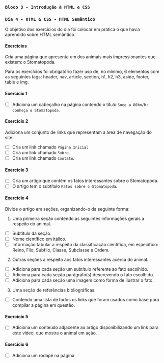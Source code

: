 ### `Bloco 3 - Introdução à HTML e CSS`

### `Dia 4 - HTML & CSS - HTML Semântico`

O objetivo dos exercícios do dia foi colocar em prática o que havia aprendido sobre HTML semântico.

#### Exercícios

Cria uma página que apresenta um dos animais mais impressionantes que existem: o Stomatopoda.

Para os exercícios foi obrigatório fazer uso de, no mínimo, 6 elementos com as seguintes tags: header, nav, article, section, h1, h2, h3, aside, footer, table e img.

#### Exercício 1

- [ ] Adiciona um cabeçalho na página contendo o título `Soco a 80km/h: Conheça o Stomatopoda`.

#### Exercício 2

Adiciona um conjunto de links que representam a área de navegação do site.

- [ ] Cria um link chamado `Página Inicial`
- [ ] Cria um link chamado `Sobre`.
- [ ] Cria um link chamado `Contato`.

#### Exercício 3

- [ ] Cria um artigo que contém os fatos interessantes sobre o Stomatopoda.
- [ ] O artigo tem o subtítulo `Fatos sobre o Stomatopoda`.

#### Exercício 4

Divide o artigo em seções, organizando-o da seguinte forma:

1. Uma primeira seção contendo as seguintes informações gerais a respeito do animal.

- [ ] Subtítulo da seção.
- [ ] Nome científico em itálico.
- [ ] Informação tabular a respeito da classificação científica, em específico: Reino, Filo, Subfilo, Classe, Subclasse e Ordem.

2. Outras seções a respeito aos fatos interessantes acerca do animal.

- [ ] Adiciona para cada seção um subtítulo referente ao fato escolhido.
- [ ] Adiciona para cada seção parágrafo(s) descrevendo o fato escolhido.
- [ ] Adiciona para cada seção uma imagem como forma de ilustrar o fato.

3. Uma seção de referências bibliográficas.

- [ ] Contendo uma lista de todos os links que foram usados como base para compilar a página em questão.

#### Exercício 5

- [ ] Adiciona um conteúdo adjacente ao artigo disponibilizando um link para este vídeo, que mostra o animal em ação.

#### Exercício 6

- [ ] Adiciona um rodapé na página.
